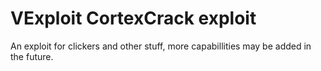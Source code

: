 # VExploit CortexCrack exploit
An exploit for clickers and other stuff, more capabillities may be added in the future.
